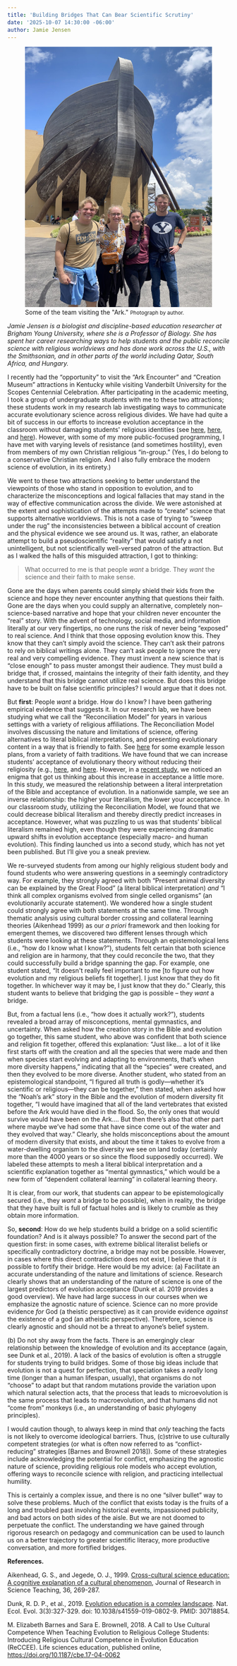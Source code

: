 ```yaml
---
title: 'Building Bridges That Can Bear Scientific Scrutiny'
date: '2025-10-07 14:30:00 -06:00'
author: Jamie Jensen
---
```

<figure>
<img src="/uploads/2025/Jensen_Ark_IMG_2686_600.jpg" alt="Some of Jensen's team at the Ark."/>
<figcaption>Some of the team visiting the "Ark." <small>Photograph by author.</small> 
</figcaption>
</figure>

<i>Jamie Jensen is a biologist and discipline-based education researcher at Brigham Young University, where she is a Professor of Biology. She has spent her career researching ways to help students and the public reconcile science with religious worldviews and has done work across the U.S., with the Smithsonian, and in other parts of the world including Qatar, South Africa, and Hungary.</i>

I recently had the “opportunity” to visit the “Ark Encounter” and “Creation Museum” attractions in Kentucky while visiting Vanderbilt University for the Scopes Centennial Celebration. After participating in the academic meeting, I took a group of undergraduate students with me to these two attractions; these students work in my research lab investigating ways to communicate accurate evolutionary science across religious divides. We have had quite a bit of success in our efforts to increase evolution acceptance in the classroom without damaging students' religious identities (see <a href="https://evolution-outreach.biomedcentral.com/articles/10.1186/s12052-015-0051-6">here</a>, <a href="https://evolution-outreach.biomedcentral.com/articles/10.1186/s12052-020-00133-9">here</a>, and <a href="https://online.ucpress.edu/abt/article-abstract/84/2/75/119835/Exploring-the-Relationship-between-Science?redirectedFrom=fulltext">here</a>). However, with some of my more public-focused programming, I have met with varying levels of resistance (and sometimes hostility), even from members of my own Christian religious “in-group.” (Yes, I do belong to a conservative Christian religion. And I also fully embrace the modern science of evolution, in its entirety.)  

We went to these two attractions seeking to better understand the viewpoints of those who stand in opposition to evolution, and to characterize the misconceptions and logical fallacies that may stand in the way of effective communication across the divide. We were astonished at the extent and sophistication of the attempts made to “create” science that supports alternative worldviews. This is not a case of trying to “sweep under the rug” the inconsistencies between a biblical account of creation and the physical evidence we see around us. It was, rather, an elaborate attempt to build a pseudoscientific “reality” that would satisfy a not unintelligent, but not scientifically well-versed patron of the attraction. But as I walked the halls of this misguided attraction, I got to thinking:

<!--more-->

<blockquote>What occurred to me is that people <i>want</i> a bridge. They <i>want</i> the science and their faith to make sense. </blockquote>

Gone are the days when parents could simply shield their kids from the science and hope they never encounter anything that questions their faith. Gone are the days when you could supply an alternative, completely non&ndash;science-based narrative and hope that your children never encounter the “real” story. With the advent of technology, social media, and information literally at our very fingertips, no one runs the risk of never being “exposed” to real science. And I think that those opposing evolution know this. They know that they can’t simply avoid the science. They can’t ask their patrons to rely on biblical writings alone. They can’t ask people to ignore the very real and very compelling evidence. They must invent a new science that is “close enough” to pass muster amongst their audience. They must build a bridge that, if crossed, maintains the integrity of their faith identity, and they understand that this bridge cannot utilize real science. But does this bridge have to be built on false scientific principles? I would argue that it does not. 

But <strong>first</strong>: People <i>want</i> a bridge. How do I know? I have been gathering empirical evidence that suggests it. In our research lab, we have been studying what we call the “Reconciliation Model” for years in various settings with a variety of religious affiliations. The Reconciliation Model involves discussing the nature and limitations of science, offering alternatives to literal biblical interpretations, and presenting evolutionary content in a way that is friendly to faith. See <a href="https://biology.byu.edu/reconciling-evolution/curricular-materials">here</a> for some example lesson plans, from a variety of faith traditions. We have found that we can increase students’ acceptance of evolutionary theory without reducing their religiosity (e.g., <a href="https://www.lifescied.org/doi/10.1187/cbe.19-04-0080">here</a>, and <a href="https://evolution-outreach.biomedcentral.com/articles/10.1186/s12052-021-00155-x">here</a>. However, in a <a href="https://onlinelibrary.wiley.com/doi/10.1111/jssr.70004">recent study</a>, we noticed an enigma that got us thinking about this increase in acceptance a little more. In this study, we measured the relationship between a literal interpretation of the Bible and acceptance of evolution. In a nationwide sample, we see an inverse relationship: the higher your literalism, the lower your acceptance. In our classroom study, utilizing the Reconciliation Model, we found that we could decrease biblical literalism and thereby directly predict increases in acceptance. However, what was puzzling to us was that students’ biblical literalism remained high, even though they were experiencing dramatic upward shifts in evolution acceptance (especially macro- and human evolution). This finding launched us into a second study, which has not yet been published. But I’ll give you a sneak preview.

We re-surveyed students from among our highly religious student body and found students who were answering questions in a seemingly contradictory way. For example, they strongly agreed with both “Present animal diversity can be explained by the Great Flood” (a literal biblical interpretation) <i>and</i> “I think all complex organisms evolved from single celled organisms” (an evolutionarily accurate statement). We wondered how a single student could strongly agree with both statements at the same time. Through thematic analysis using cultural border crossing and collateral learning theories (Aikenhead 1999) as our <i>a priori</i> framework and then looking for emergent themes, we discovered two different lenses through which students were looking at these statements. Through an epistemological lens (i.e., “how do I know what I know?”), students felt certain that both science and religion are in harmony, that they could reconcile the two, that they could successfully build a bridge spanning the gap. For example, one student stated, “It doesn't really feel important to me [to figure out how evolution and my religious beliefs fit together]. I just know that they do fit together. In whichever way it may be, I just know that they do.” Clearly, this student wants to believe that bridging the gap is possible – they <i>want</i> a bridge.

But, from a factual lens (i.e., “how does it actually work?”), students revealed a broad array of misconceptions, mental gymnastics, and uncertainty. When asked how the creation story in the Bible and evolution go together, this same student, who above was confident that both science and religion fit together, offered this explanation: “Just like… a lot of it like first starts off with the creation and all the species that were made and then when species start evolving and adapting to environments, that’s when more diversity happens,” indicating that all the “species” were created, and then they evolved to be more diverse. Another student, who stated from an epistemological standpoint, “I figured all truth is godly—whether it’s scientific or religious—they can be together,” then stated, when asked how the “Noah’s ark” story in the Bible and the evolution of modern diversity fit together, “I would have imagined that all of the land vertebrates that existed before the Ark would have died in the flood. So, the only ones that would survive would have been on the Ark…. But then there’s also that other part where maybe we’ve had some that have since come out of the water and they evolved that way.” Clearly, she holds misconceptions about the amount of modern diversity that exists, and about the time it takes to evolve from a water-dwelling organism to the diversity we see on land today (certainly more than the 4000 years or so since the flood supposedly occurred). We labeled these attempts to mesh a literal biblical interpretation and a scientific explanation together as “mental gymnastics,” which would be a new form of “dependent collateral learning” in collateral learning theory. 

It is clear, from our work, that students can appear to be epistemologically secured (i.e., they <i>want</i> a bridge to be possible), when in reality, the bridge that they have built is full of factual holes and is likely to crumble as they obtain more information.

So, <strong>second</strong>: How do we help students build a bridge on a solid scientific foundation? And is it always possible? To answer the second part of the question first: in some cases, with extreme biblical literalist beliefs or specifically contradictory doctrine, a bridge may not be possible. However, in cases where this direct contradiction does not exist, I believe that it <i>is</i> possible to fortify their bridge. Here would be my advice: (a) Facilitate an accurate understanding of the nature and limitations of science. Research clearly shows that an understanding of the nature of science is one of the largest predictors of evolution acceptance (Dunk et al. 2019 provides a good overview). We have had large success in our courses when we emphasize the agnostic nature of science. Science can no more provide evidence <i>for</i> God (a theistic perspective) as it can provide evidence <i>against</i> the existence of a god (an atheistic perspective). Therefore, science is clearly agnostic and should not be a threat to anyone’s belief system. 

(b) Do not shy away from the facts. There is an emergingly clear relationship between the knowledge of evolution and its acceptance (again, see Dunk et al., 2019). A lack of the basics of evolution is often a struggle for students trying to build bridges. Some of those big ideas include that evolution is not a quest for perfection, that speciation takes a <i>really</i> long time (longer than a human lifespan, usually), that organisms do not “choose” to adapt but that random mutations provide the variation upon which natural selection acts, that the process that leads to microevolution is the same process that leads to macroevolution, and that humans did not “come from” monkeys (i.e., an understanding of basic phylogeny principles). 

I would caution though, to always keep in mind that <i>only</i> teaching the facts is not likely to overcome ideological barriers. Thus, (c)strive to use culturally competent strategies (or what is often now referred to as “conflict-reducing” strategies [Barnes and Brownell 2018]). Some of these strategies include acknowledging the potential for conflict, emphasizing the agnostic nature of science, providing religious role models who accept evolution, offering ways to reconcile science with religion, and practicing intellectual humility. 

This is certainly a complex issue, and there is no one “silver bullet” way to solve these problems. Much of the conflict that exists today is the fruits of a long and troubled past involving historical events, impassioned publicity, and bad actors on both sides of the aisle. But we are not doomed to perpetuate the conflict. The understanding we have gained through rigorous research on pedagogy and communication can be used to launch us on a better trajectory to greater scientific literacy, more productive conversation, and more fortified bridges. 


<strong>References.</strong>

Aikenhead, G. S., and Jegede, O. J., 1999. <a href="https://onlinelibrary.wiley.com/doi/abs/10.1002/%28SICI%291098-2736%28199903%2936%3A3%3C269%3A%3AAID-TEA3%3E3.0.CO%3B2-T">Cross-cultural science education: A cognitive explanation of a cultural phenomenon</a>, Journal of Research in Science Teaching, 36, 269-287. 

Dunk, R. D. P., et al., 2019. <a href="https://www.nature.com/articles/s41559-019-0802-9">Evolution education is a complex landscape</a>. Nat. Ecol. Evol. 3(3):327-329. doi: 10.1038/s41559-019-0802-9. PMID: 30718854. 

M. Elizabeth Barnes and Sara E. Brownell, 2018. A Call to Use Cultural Competence When Teaching Evolution to Religious College Students: Introducing Religious Cultural Competence in Evolution Education (ReCCEE). Life sciences education, published online, https://doi.org/10.1187/cbe.17-04-0062

